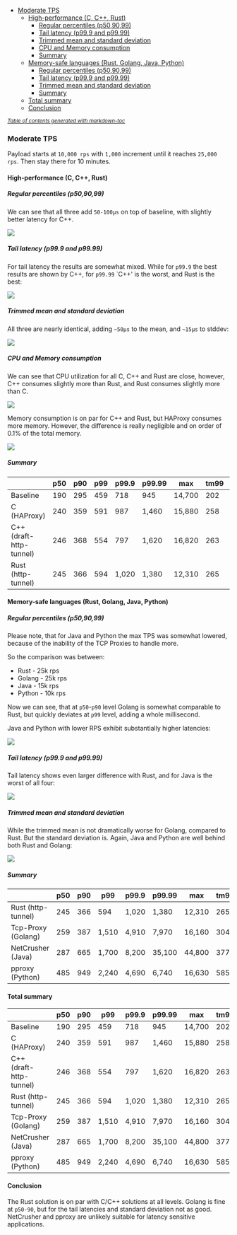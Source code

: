 - [Moderate TPS](#moderate-tps)
    * [High-performance (C, C++, Rust)](#high-performance--c--c----rust-)
        + [Regular percentiles (p50,90,99)](#regular-percentiles--p50-90-99-)
        + [Tail latency (p99.9 and p99.99)](#tail-latency--p999-and-p9999-)
        + [Trimmed mean and standard deviation](#trimmed-mean-and-standard-deviation)
        + [CPU and Memory consumption](#cpu-and-memory-consumption)
        + [Summary](#summary)
    * [Memory-safe languages (Rust, Golang, Java, Python)](#memory-safe-languages--rust--golang--java--python-)
        + [Regular percentiles (p50,90,99)](#regular-percentiles--p50-90-99--1)
        + [Tail latency (p99.9 and p99.99)](#tail-latency--p999-and-p9999--1)
        + [Trimmed mean and standard deviation](#trimmed-mean-and-standard-deviation-1)
        + [Summary](#summary-1)
    * [Total summary](#total-summary)
    * [Conclusion](#conclusion)

<small><i><a href='http://ecotrust-canada.github.io/markdown-toc/'>Table of contents generated with markdown-toc</a></i></small>

### Moderate TPS

Payload starts at `10,000 rps` with `1,000` increment until it reaches `25,000 rps`.
Then stay there for 10 minutes.

#### High-performance (C, C++, Rust)

##### Regular percentiles (p50,90,99)

We can see that all three add `50-100µs` on top of baseline, with slightly better latency for C++.

![](./prom/baseline-c-cpp-rust-p50-99.png)

##### Tail latency (p99.9 and p99.99)

For tail latency the results are somewhat mixed. While for `p99.9` the best results are shown by C++,
for `p99.99` `C++' is the worst, and Rust is the best:

![](./prom/baseline-c-cpp-rust-tail.png)

##### Trimmed mean and standard deviation

All three are nearly identical, adding `~50µs` to the mean, and `~15µs` to stddev:

![](./prom/baseline-c-cpp-rust-mean.png)

##### CPU and Memory consumption

We can see that CPU utilization for all C, C++ and Rust are close, however,
C++ consumes slightly more than Rust, and Rust consumes slightly more than C.

![](./prom/baseline-c-cpp-rust-cpu.png)

Memory consumption is on par for C++ and Rust, but HAProxy consumes more memory.
However, the difference is really negligible and on order of 0.1% of the total memory.

![](./prom/baseline-c-cpp-rust-memory.png)

##### Summary

| | p50  | p90  | p99 |  p99.9 |  p99.99 | max | tm99 | stddev |
|---|---|---|---|---|---|---|---|---|
| Baseline  |  190 | 295 | 459 | 718 | 945 | 14,700 | 202 | 83 |
| C (HAProxy) |  240 | 359 | 591 | 987 | 1,460 | 15,880 | 258 | 98 |
| C++ (draft-http-tunnel) | 246  | 368 | 554 | 797 | 1,620 | 16,820 | 263 | 95 |
| Rust (http-tunnel) | 245  | 366 | 594 | 1,020 | 1,380 | 12,310 | 265 | 97 |

#### Memory-safe languages (Rust, Golang, Java, Python)

##### Regular percentiles (p50,90,99)

Please note, that for Java and Python the max TPS was somewhat lowered,
because of the inability of the TCP Proxies to handle more.

So the comparison was between:
* Rust - 25k rps
* Golang - 25k rps
* Java - 15k rps
* Python - 10k rps

Now we can see, that at `p50`-`p90` level Golang is somewhat comparable to Rust,
but quickly deviates at `p99` level, adding a whole millisecond.

Java and Python with lower RPS exhibit substantially higher latencies:

![](./prom/rust-golang-java-python-p50-99.png)

##### Tail latency (p99.9 and p99.99)

Tail latency shows even larger difference with Rust, and for Java is the worst of all four:

![](./prom/rust-golang-java-python-tail.png)

##### Trimmed mean and standard deviation

While the trimmed mean is not dramatically worse for Golang, compared to Rust.
But the standard deviation is. Again, Java and Python are well behind both Rust and Golang:

![](./prom/rust-golang-java-python-mean.png)

##### Summary

| | p50  | p90  | p99 |  p99.9 |  p99.99 | max | tm99 | stddev |
|---|---|---|---|---|---|---|---|---|
| Rust (http-tunnel) | 245  | 366 | 594 | 1,020 | 1,380 | 12,310 | 265 | 97 |
| Tcp-Proxy (Golang) | 259 | 387 | 1,510  | 4,910 | 7,970 | 16,160 | 304 | 350 |
| NetCrusher (Java) | 287  | 665 | 1,700  | 8,200 | 35,100 | 44,800 | 377 | 718 |
| pproxy (Python) | 485  | 949 | 2,240  | 4,690 | 6,740 | 16,630 | 585 | 398 |

#### Total summary

| | p50  | p90  | p99 |  p99.9 |  p99.99 | max | tm99 | stddev |
|---|---|---|---|---|---|---|---|---|
| Baseline  |  190 | 295 | 459 | 718 | 945 | 14,700 | 202 | 83 |
| C (HAProxy) |  240 | 359 | 591 | 987 | 1,460 | 15,880 | 258 | 98 |
| C++ (draft-http-tunnel) | 246  | 368 | 554 | 797 | 1,620 | 16,820 | 263 | 95 |
| Rust (http-tunnel) | 245  | 366 | 594 | 1,020 | 1,380 | 12,310 | 265 | 97 |
| Tcp-Proxy (Golang) | 259 | 387 | 1,510  | 4,910 | 7,970 | 16,160 | 304 | 350 |
| NetCrusher (Java) | 287  | 665 | 1,700  | 8,200 | 35,100 | 44,800 | 377 | 718 |
| pproxy (Python) | 485  | 949 | 2,240  | 4,690 | 6,740 | 16,630 | 585 | 398 |

#### Conclusion

The Rust solution is on par with C/C++ solutions at all levels.
Golang is fine at `p50-90`, but for the tail latencies and standard deviation not as good.
NetCrusher and pproxy are unlikely suitable for latency sensitive applications.
